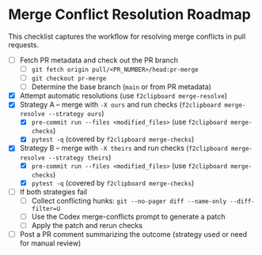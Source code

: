 # Merge Conflict Resolution Roadmap

This checklist captures the workflow for resolving merge conflicts in pull requests.

- [ ] Fetch PR metadata and check out the PR branch
  - [ ] `git fetch origin pull/<PR_NUMBER>/head:pr-merge`
  - [ ] `git checkout pr-merge`
  - [ ] Determine the base branch (`main` or from PR metadata)
- [x] Attempt automatic resolutions (use `f2clipboard merge-resolve`)
- [x] Strategy A – merge with `-X ours` and run checks (`f2clipboard merge-resolve --strategy ours`)
  - [x] `pre-commit run --files <modified_files>` (use `f2clipboard merge-checks`)
  - [x] `pytest -q` (covered by `f2clipboard merge-checks`)
- [x] Strategy B – merge with `-X theirs` and run checks (`f2clipboard merge-resolve --strategy theirs`)
  - [x] `pre-commit run --files <modified_files>` (use `f2clipboard merge-checks`)
  - [x] `pytest -q` (covered by `f2clipboard merge-checks`)
- [ ] If both strategies fail
  - [ ] Collect conflicting hunks: `git --no-pager diff --name-only --diff-filter=U`
  - [ ] Use the Codex merge-conflicts prompt to generate a patch
  - [ ] Apply the patch and rerun checks
- [ ] Post a PR comment summarizing the outcome (strategy used or need for manual review)
